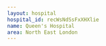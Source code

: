 ```yaml
---
layout: hospital
hospital_id: recWsNdSsFxXHXlie
name: Queen's Hospital
area: North East London
---
```

